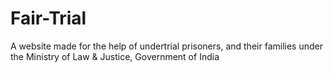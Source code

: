 # Fair-Trial
A website made for the help of undertrial prisoners, and their families under the Ministry of Law &amp; Justice, Government of India 
